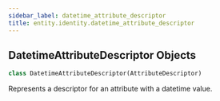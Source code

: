 ```yaml
---
sidebar_label: datetime_attribute_descriptor
title: entity.identity.datetime_attribute_descriptor
---
```


## DatetimeAttributeDescriptor Objects

```python
class DatetimeAttributeDescriptor(AttributeDescriptor)
```

Represents a descriptor for an attribute with a datetime value.

